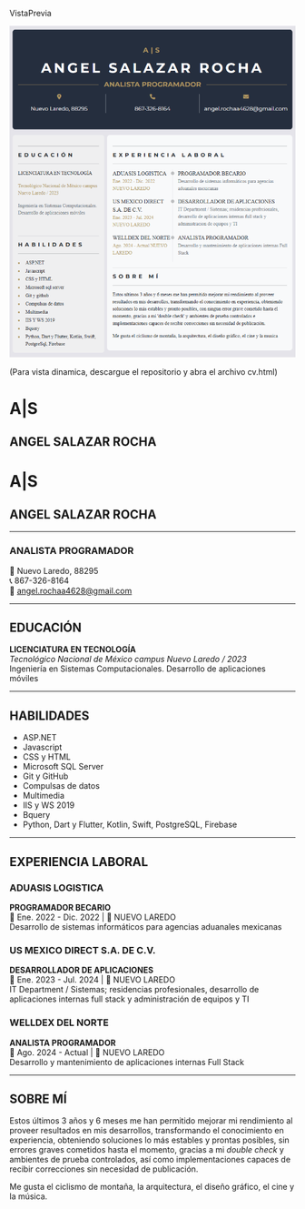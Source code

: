 VistaPrevia

![VISTA PREVIA](assets/img/my_cv.png)  

(Para vista dinamica, descargue el repositorio y abra el archivo cv.html)

# A|S  
## ANGEL SALAZAR ROCHA  


# A|S
## ANGEL SALAZAR ROCHA  

---

### ANALISTA PROGRAMADOR  

📍 Nuevo Laredo, 88295  
📞 867-326-8164  
📧 angel.rochaa4628@gmail.com  

---

## EDUCACIÓN  

**LICENCIATURA EN TECNOLOGÍA**  
*Tecnológico Nacional de México campus Nuevo Laredo / 2023*  
Ingeniería en Sistemas Computacionales. Desarrollo de aplicaciones móviles  

---

## HABILIDADES  

- ASP.NET  
- Javascript  
- CSS y HTML  
- Microsoft SQL Server  
- Git y GitHub  
- Compulsas de datos  
- Multimedia  
- IIS y WS 2019  
- Bquery  
- Python, Dart y Flutter, Kotlin, Swift, PostgreSQL, Firebase  

---

## EXPERIENCIA LABORAL  

### ADUASIS LOGISTICA  
**PROGRAMADOR BECARIO**  
📅 Ene. 2022 - Dic. 2022 | 📍 NUEVO LAREDO  
Desarrollo de sistemas informáticos para agencias aduanales mexicanas  

### US MEXICO DIRECT S.A. DE C.V.  
**DESARROLLADOR DE APLICACIONES**  
📅 Ene. 2023 - Jul. 2024 | 📍 NUEVO LAREDO  
IT Department / Sistemas; residencias profesionales, desarrollo de aplicaciones internas full stack y administración de equipos y TI  

### WELLDEX DEL NORTE  
**ANALISTA PROGRAMADOR**  
📅 Ago. 2024 - Actual | 📍 NUEVO LAREDO  
Desarrollo y mantenimiento de aplicaciones internas Full Stack  

---

## SOBRE MÍ  

Estos últimos 3 años y 6 meses me han permitido mejorar mi rendimiento al proveer resultados en mis desarrollos, transformando el conocimiento en experiencia, obteniendo soluciones lo más estables y prontas posibles, sin errores graves cometidos hasta el momento, gracias a mi *double check* y ambientes de prueba controlados, así como implementaciones capaces de recibir correcciones sin necesidad de publicación.  

Me gusta el ciclismo de montaña, la arquitectura, el diseño gráfico, el cine y la música.  

